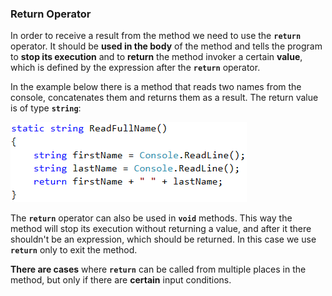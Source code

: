 ### Return Operator

In order to receive a result from the method we need to use the **`return`** operator. It should be **used in the body** of the method and tells the program to **stop its execution** and to **return** the method invoker a certain **value**, which is defined by the expression after the **`return`** operator.

In the example below there is a method that reads two names from the console, concatenates them and returns them as a result. The return value is of type **`string`**:

![](/assets/chapter-10-images/11.Return-operator-01.png)

The **`return`** operator can also be used in **`void`** methods. This way the method will stop its execution without returning a value, and after it there shouldn't be an expression, which should be returned. In this case we use **`return`** only to exit the method.

**There are cases** where **`return`** can be called from multiple places in the method, but only if there are **certain** input conditions.